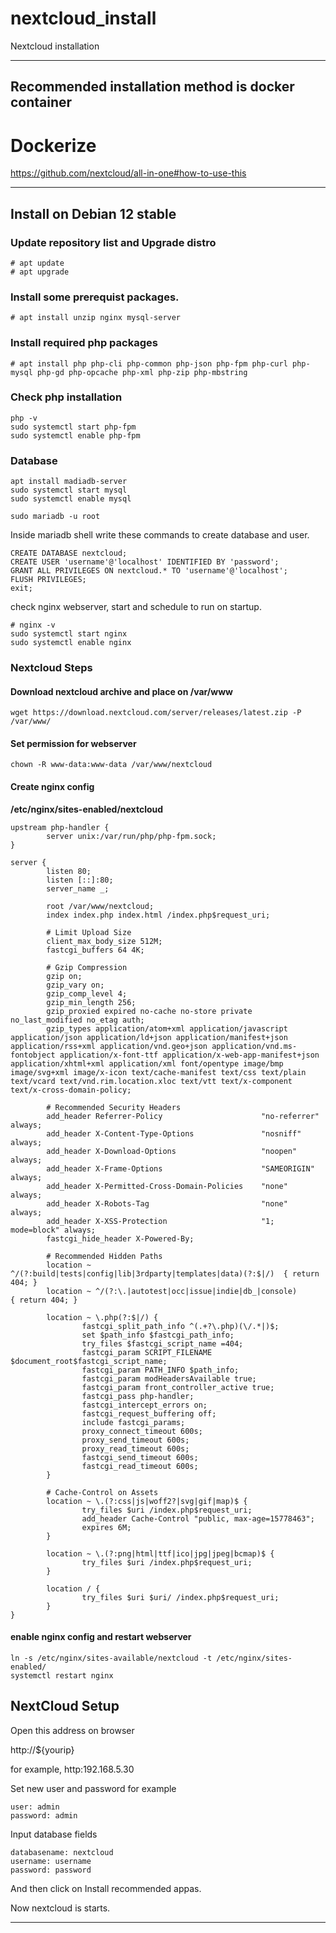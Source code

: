 # nextcloud_install
Nextcloud installation

---

## Recommended installation method is docker container

# Dockerize

https://github.com/nextcloud/all-in-one#how-to-use-this

---

## Install on Debian 12 stable

### Update repository list and Upgrade distro

```
# apt update
# apt upgrade
```

### Install some prerequist packages.

```
# apt install unzip nginx mysql-server
```

### Install required php packages

```
# apt install php php-cli php-common php-json php-fpm php-curl php-mysql php-gd php-opcache php-xml php-zip php-mbstring
```

### Check php installation
```
php -v
sudo systemctl start php-fpm
sudo systemctl enable php-fpm
```

### Database 

```
apt install madiadb-server
sudo systemctl start mysql
sudo systemctl enable mysql
```

```
sudo mariadb -u root
```

Inside mariadb shell write these commands to create database and user.

```
CREATE DATABASE nextcloud;
CREATE USER 'username'@'localhost' IDENTIFIED BY 'password';
GRANT ALL PRIVILEGES ON nextcloud.* TO 'username'@'localhost';
FLUSH PRIVILEGES;
exit;
```

check nginx webserver, start and schedule to run on startup.

```
# nginx -v
sudo systemctl start nginx
sudo systemctl enable nginx
```

### Nextcloud Steps

#### Download nextcloud archive and place on **/var/www** 

```
wget https://download.nextcloud.com/server/releases/latest.zip -P /var/www/
```

#### Set permission for webserver

```chown -R www-data:www-data /var/www/nextcloud```

#### Create nginx config

**/etc/nginx/sites-enabled/nextcloud**

```
upstream php-handler {
        server unix:/var/run/php/php-fpm.sock;
}

server {
        listen 80;
        listen [::]:80;
        server_name _;

        root /var/www/nextcloud;
        index index.php index.html /index.php$request_uri;

        # Limit Upload Size
        client_max_body_size 512M;
        fastcgi_buffers 64 4K;

        # Gzip Compression
        gzip on;
        gzip_vary on;
        gzip_comp_level 4;
        gzip_min_length 256;
        gzip_proxied expired no-cache no-store private no_last_modified no_etag auth;
        gzip_types application/atom+xml application/javascript application/json application/ld+json application/manifest+json application/rss+xml application/vnd.geo+json application/vnd.ms-fontobject application/x-font-ttf application/x-web-app-manifest+json application/xhtml+xml application/xml font/opentype image/bmp image/svg+xml image/x-icon text/cache-manifest text/css text/plain text/vcard text/vnd.rim.location.xloc text/vtt text/x-component text/x-cross-domain-policy;

        # Recommended Security Headers
        add_header Referrer-Policy                      "no-referrer"   always;
        add_header X-Content-Type-Options               "nosniff"       always;
        add_header X-Download-Options                   "noopen"        always;
        add_header X-Frame-Options                      "SAMEORIGIN"    always;
        add_header X-Permitted-Cross-Domain-Policies    "none"          always;
        add_header X-Robots-Tag                         "none"          always;
        add_header X-XSS-Protection                     "1; mode=block" always;
        fastcgi_hide_header X-Powered-By;

        # Recommended Hidden Paths
        location ~ ^/(?:build|tests|config|lib|3rdparty|templates|data)(?:$|/)  { return 404; }
        location ~ ^/(?:\.|autotest|occ|issue|indie|db_|console)              { return 404; }

        location ~ \.php(?:$|/) {
                fastcgi_split_path_info ^(.+?\.php)(\/.*|)$;
                set $path_info $fastcgi_path_info;
                try_files $fastcgi_script_name =404;
                fastcgi_param SCRIPT_FILENAME $document_root$fastcgi_script_name;
                fastcgi_param PATH_INFO $path_info;
                fastcgi_param modHeadersAvailable true;
                fastcgi_param front_controller_active true;
                fastcgi_pass php-handler;
                fastcgi_intercept_errors on;
                fastcgi_request_buffering off;
                include fastcgi_params;
                proxy_connect_timeout 600s;
                proxy_send_timeout 600s;
                proxy_read_timeout 600s;
                fastcgi_send_timeout 600s;
                fastcgi_read_timeout 600s;
        }

        # Cache-Control on Assets
        location ~ \.(?:css|js|woff2?|svg|gif|map)$ {
                try_files $uri /index.php$request_uri;
                add_header Cache-Control "public, max-age=15778463";
                expires 6M;
        }

        location ~ \.(?:png|html|ttf|ico|jpg|jpeg|bcmap)$ {
                try_files $uri /index.php$request_uri;
        }

        location / {
                try_files $uri $uri/ /index.php$request_uri;
        }
}
```

#### enable nginx config and restart webserver

```
ln -s /etc/nginx/sites-available/nextcloud -t /etc/nginx/sites-enabled/
systemctl restart nginx
```

## NextCloud Setup
Open this address on browser 

http://${yourip}

for example, http:192.168.5.30

Set new user and password
for example
```
user: admin
password: admin
```
Input database fields 

```
databasename: nextcloud
username: username
password: password
```

And then click on Install recommended appas.

Now nextcloud is starts.


---

